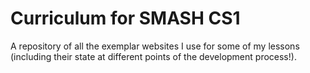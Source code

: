 # Curriculum for SMASH CS1
A repository of all the exemplar websites I use for some of my lessons (including their state at different points of the development process!).

